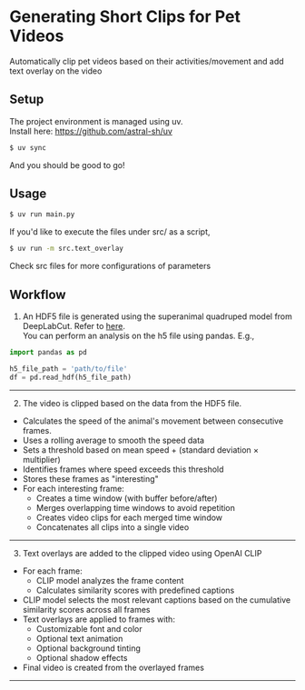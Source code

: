 # Generating Short Clips for Pet Videos
Automatically clip pet videos based on their activities/movement and add text overlay on the video

## Setup
The project environment is managed using uv.  
Install here: https://github.com/astral-sh/uv  
```bash 
$ uv sync
```
And you should be good to go!

## Usage
```bash
$ uv run main.py
```
If you'd like to execute the files under src/ as a script, 
```bash
$ uv run -m src.text_overlay
```
Check src files for more configurations of parameters

## Workflow
1. An HDF5 file is generated using the superanimal quadruped model from DeepLabCut. Refer to [here](https://github.com/DeepLabCut/DeepLabCut/blob/main/examples/COLAB/COLAB_DEMO_SuperAnimal.ipynb).  
You can perform an analysis on the h5 file using pandas. E.g.,
```python
import pandas as pd

h5_file_path = 'path/to/file'
df = pd.read_hdf(h5_file_path)
```

---

2. The video is clipped based on the data from the HDF5 file. 
  * Calculates the speed of the animal's movement between consecutive frames.
  * Uses a rolling average to smooth the speed data
  * Sets a threshold based on mean speed + (standard deviation × multiplier) 
  * Identifies frames where speed exceeds this threshold
  * Stores these frames as "interesting"
  * For each interesting frame:
    * Creates a time window (with buffer before/after)
    * Merges overlapping time windows to avoid repetition
    * Creates video clips for each merged time window
    * Concatenates all clips into a single video

---

3. Text overlays are added to the clipped video using OpenAI CLIP
  * For each frame:
    * CLIP model analyzes the frame content
    * Calculates similarity scores with predefined captions
  * CLIP model selects the most relevant captions based on the cumulative similarity scores across all frames
  * Text overlays are applied to frames with:
    * Customizable font and color
    * Optional text animation
    * Optional background tinting
    * Optional shadow effects
  * Final video is created from the overlayed frames

  ---